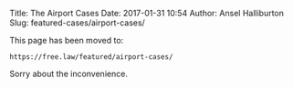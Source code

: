 Title: The Airport Cases
Date: 2017-01-31 10:54
Author: Ansel Halliburton
Slug: featured-cases/airport-cases/


This page has been moved to: 

    https://free.law/featured/airport-cases/

Sorry about the inconvenience.
